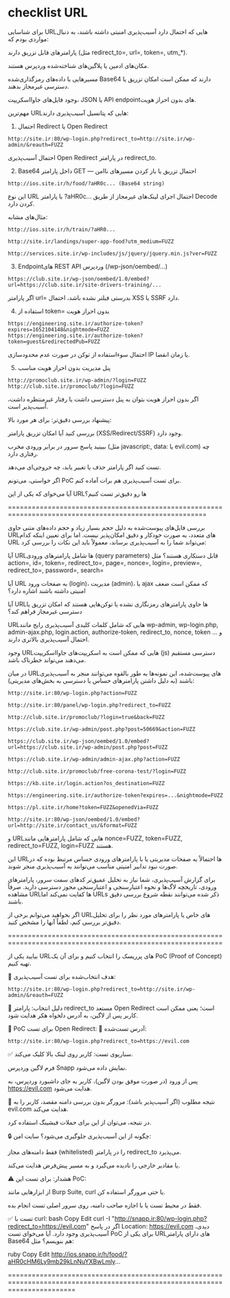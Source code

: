 # checklist URL

برای شناسایی URLهایی که احتمال دارد آسیب‌پذیری امنیتی داشته باشند، به دنبال مواردی بودم که:

پارامترهای قابل تزریق دارند (مثل redirect_to=, url=, token=, utm_*).

مکان‌های ادمین یا پلاگین‌های شناخته‌شده وردپرس هستند.

مسیرهایی با داده‌های رمزگذاری‌شده Base64 دارند که ممکن است امکان تزریق یا دسترسی غیرمجاز بدهند.

وجود فایل‌های جاوااسکریپت، JSON یا API endpointهای بدون احراز هویت.

مهم‌ترین URLهایی که پتانسیل آسیب‌پذیری دارند:

1. احتمال Redirect یا Open Redirect

```
http://site.ir:80/wp-login.php?redirect_to=http://site.ir/wp-admin/&reauth=FUZZ
```
احتمال آسیب‌پذیری Open Redirect در پارامتر redirect_to.



2. Base64 داخل پارامتر GET — احتمال تزریق یا باز کردن مسیرهای ناامن
```
http://ios.site.ir/h/food/?aHR0c... (Base64 string)
```
این نوع URL‌ با پارامتر ?aHR0c... احتمال اجرای لینک‌های غیرمجاز از طریق Decode کردن دارد.

مثال‌های مشابه:
```
http://ios.site.ir/h/train/?aHR0...

http://site.ir/landings/super-app-food?utm_medium=FUZZ

http://services.site.ir/wp-includes/js/jquery/jquery.min.js?ver=FUZZ
```

3. Endpointهای REST API وردپرس (/wp-json/oembed/...)

```
https://club.site.ir/wp-json/oembed/1.0/embed?url=https://club.site.ir/site-drivers-training/...
```
اگر پارامتر url= بدرستی فیلتر نشده باشد، احتمال XSS یا SSRF دارد.

4. استفاده از token= بدون احراز هویت
```
https://engineering.site.ir/authorize-token?expires=1652104148&nightmode=FUZZ
https://engineering.site.ir/authorize-token?token=guest&redirectedPub=FUZZ
```
احتمال سوءاستفاده از توکن در صورت عدم محدودسازی IP یا زمان انقضا.

5. پنل مدیریت بدون احراز هویت مناسب
```
http://promoclub.site.ir/wp-admin/?login=FUZZ
http://club.site.ir/promoclub/?login=FUZZ
```
اگر بدون احراز هویت بتوان به پنل دسترسی داشت یا رفتار غیرمنتظره داشت، آسیب‌پذیر است.

پیشنهاد بررسی دقیق‌تر:
برای هر مورد بالا:

بررسی کنید آیا امکان تزریق پارامتر (XSS/Redirect/SSRF) وجود دارد.

ببینید پاسخ سرور در برابر ورودی مخرب (مثل javascript:, data: یا evil.com) چه رفتاری دارد.

تست کنید اگر پارامتر حذف یا تغییر یابد، چه خروجی‌ای می‌دهد.

اگر خواستی، می‌تونم PoC برای تست آسیب‌پذیری هم برات آماده کنم.

آیا می‌خوای که یکی از این URLها رو دقیق‌تر تست کنیم؟

========================================================================================================

بررسی فایل‌های پیوست‌شده به دلیل حجم بسیار زیاد و حجم داده‌های متنی حاوی URLهای متعدد، به صورت خودکار و دقیق امکان‌پذیر نیست. اما برای تعیین اینکه کدام URL می‌تواند شما را به آسیب‌پذیری برساند، معمولاً باید این نکات را بررسی کرد:

آیا URLها شامل پارامترهای ورودی (query parameters) قابل دستکاری هستند؟ مثل action=, id=, token=, redirect_to=, page=, nonce=, login=, preview=, redirect_to=, password=, search=

آیا URL به صفحات ورود (login)، مدیریت (admin)، یا ajax که ممکن است ضعف امنیتی داشته باشند اشاره دارد؟

آیا URLها حاوی پارامترهای رمزنگاری نشده یا توکن‌هایی هستند که امکان تزریق یا دسترسی غیرمجاز فراهم کند؟

URLهایی که شامل کلمات کلیدی آسیب‌پذیری رایج مانند wp-admin, wp-login.php, admin-ajax.php, login.action, authorize-token, redirect_to, nonce, token و ... احتمال آسیب‌پذیری بالاتری دارند.

وجود URLهایی که ممکن است به اسکریپت‌های جاوااسکریپت (js) دسترسی مستقیم می‌دهند می‌تواند خطرناک باشد.

در میان URLهای پیوست‌شده، این نمونه‌ها به طور بالقوه می‌توانند منجر به آسیب‌پذیری باشند (به دلیل داشتن پارامترهای حساس یا دسترسی به بخش‌های مدیریتی):

```
http://site.ir:80/wp-login.php?action=FUZZ

http://site.ir:80/panel/wp-login.php?redirect_to=FUZZ

http://club.site.ir/promoclub/?login=true&back=FUZZ

https://club.site.ir/wp-admin/post.php?post=50669&action=FUZZ

https://club.site.ir/wp-json/oembed/1.0/embed?url=https://club.site.ir/wp-admin/post.php?post=FUZZ

https://club.site.ir/wp-admin/admin-ajax.php?action=FUZZ

http://club.site.ir/promoclub/free-corona-test/?login=FUZZ

https://kb.site.ir/login.action?os_destination=FUZZ

https://engineering.site.ir/authorize-token?expires=...&nightmode=FUZZ

https://pl.site.ir/home?token=FUZZ&openedVia=FUZZ

http://site.ir:80/wp-json/oembed/1.0/embed?url=http://site.ir/contact_us/&format=FUZZ
```
و URLهایی که شامل پارامترهایی مانند nonce=FUZZ, token=FUZZ, redirect_to=FUZZ, login=FUZZ هستند.

این URLها احتمالاً به صفحات مدیریتی یا با پارامترهای ورودی حساس مرتبط بوده که در صورت نبود تدابیر امنیتی مناسب می‌توانند به آسیب‌پذیری منجر شوند.

برای گزارش آسیب‌پذیری، شما نیاز به تحلیل عمیق‌تر کدهای سمت سرور، پارامترهای ورودی، تاریخچه لاگ‌ها و نحوه اعتبارسنجی و اعتبارسنجی مجوز دسترسی دارید. صرفاً مشاهده URLها کفایت نمی‌کند اما URLs ذکر شده می‌توانند نقطه شروع بررسی دقیق باشند.

اگر بخواهید می‌توانم برخی از URLهای خاص یا پارامترهای مورد نظر را برای تحلیل دقیق‌تر بررسی کنم، لطفاً آنها را مشخص کنید.

============================================================================================================


بیایید یکی از URLهای پرریسک را انتخاب کنیم و برای آن یک PoC (Proof of Concept) تهیه کنیم.

🎯 هدف انتخاب‌شده برای تست آسیب‌پذیری:
```
http://site.ir:80/wp-login.php?redirect_to=http://site.ir/wp-admin/&reauth=FUZZ
```
📌 دلیل انتخاب:
پارامتر redirect_to مستعد Open Redirect است؛ یعنی ممکن است کاربر پس از لاگین، به آدرس دلخواه هکر هدایت شود.

🧪 PoC برای تست Open Redirect:
🔗 آدرس تست‌شده:
```
http://site.ir:80/wp-login.php?redirect_to=https://evil.com
```
✅ سناریوی تست:
کاربر روی لینک بالا کلیک می‌کند.

فرم لاگین وردپرس Snapp نمایش داده می‌شود.

پس از ورود (در صورت موفق بودن لاگین)، کاربر به جای داشبورد وردپرس، به https://evil.com هدایت می‌شود.

🎯 نتیجه مطلوب (اگر آسیب‌پذیر باشد):
مرورگر بدون بررسی دامنه مقصد، کاربر را به evil.com هدایت می‌کند.

در نتیجه، می‌توان از این برای حملات فیشینگ استفاده کرد.

🔒 چگونه از این آسیب‌پذیری جلوگیری می‌شود؟
سایت امن:

فقط دامنه‌های مجاز (whitelisted) را در پارامتر redirect_to می‌پذیرد.

یا مقادیر خارجی را نادیده می‌گیرد و به مسیر پیش‌فرض هدایت می‌کند.

⚠️ هشدار:
برای تست این PoC:

از ابزارهایی مانند Burp Suite, curl یا حتی مرورگر استفاده کن.

فقط در محیط تست یا با اجازه صاحب دامنه، روی سرور اصلی تست انجام بده.

✅ تست با curl:
bash
Copy
Edit
curl -I "http://snapp.ir:80/wp-login.php?redirect_to=https://evil.com"
اگر در پاسخ Location: https://evil.com دیدی، آسیب‌پذیری وجود دارد.
آیا می‌خوای تست PoC برای یکی از URLهای دارای پارامتر Base64 هم بنویسم؟ مثل:

ruby
Copy
Edit
http://ios.snapp.ir/h/food/?aHR0cHM6Ly9mb29kLnNuYXBwLmly...

=============================================================================================================================
